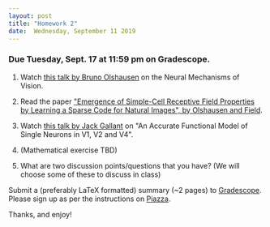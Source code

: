 ```yaml
---
layout: post
title: "Homework 2"
date:  Wednesday, September 11 2019
---
```



### Due Tuesday, Sept. 17 at 11:59 pm on Gradescope. 



1. Watch [this talk by Bruno Olshausen](https://simons.berkeley.edu/talks/olshausen-neural) on the Neural Mechanisms of Vision.

2. Read the paper ["Emergence of Simple-Cell Receptive Field Properties by Learning a Sparse Code for Natural Images", by Olshausen and Field](http://www.cns.nyu.edu/~tony/vns/readings/olshausen-field-1996.pdf).

3. Watch [this talk by Jack Gallant](https://simons.berkeley.edu/talks/jack-gallant-2-15-18) on "An Accurate Functional Model of Single Neurons in V1, V2 and V4".

4. (Mathematical exercise TBD)


5. What are two discussion points/questions that you have? (We will choose some of these to discuss in class)

Submit a (preferably LaTeX formatted) summary (~2 pages) to [Gradescope](https://www.gradescope.com/courses/61715). Please sign up as per the instructions on [Piazza](https://piazza.com/columbia/fall2019/comse6998_004_2019_1topicsincomputerscience). 

Thanks, and enjoy!
